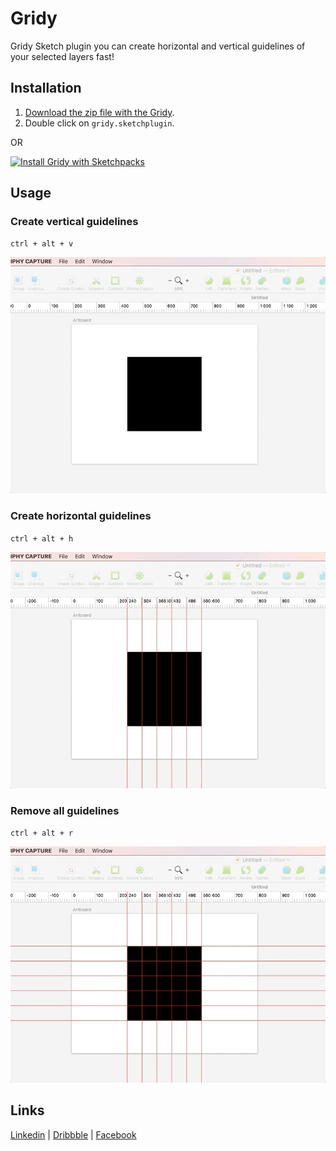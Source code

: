 # Gridy
Gridy Sketch plugin you can create horizontal and vertical guidelines of your selected layers fast!

## Installation
1. [Download the zip file with the Gridy](https://github.com/Volorf/Gridy/archive/master.zip).
2. Double click on `gridy.sketchplugin`.

OR

[![Install Gridy with Sketchpacks](http://sketchpacks-com.s3.amazonaws.com/assets/badges/sketchpacks-badge-install.png "Install Gridy with Sketchpacks")](https://sketchpacks.com/Volorf/Gridy/install)


## Usage
### Create vertical guidelines
`ctrl + alt + v`

![Create vertical guidelines](/create-vertical-guidelines.gif)

### Create horizontal guidelines
`ctrl + alt + h`

![Create horizontal guidelines](/create-horizontal-guidelines.gif)

### Remove all guidelines
`ctrl + alt + r`

![Remove all guidelines](/remove-all-guidelines.gif)

## Links
[Linkedin](https://www.linkedin.com/in/oleg-frolov-6a6a4752/) | [Dribbble](https://dribbble.com/Volorf) | [Facebook](https://www.facebook.com/volorf)
